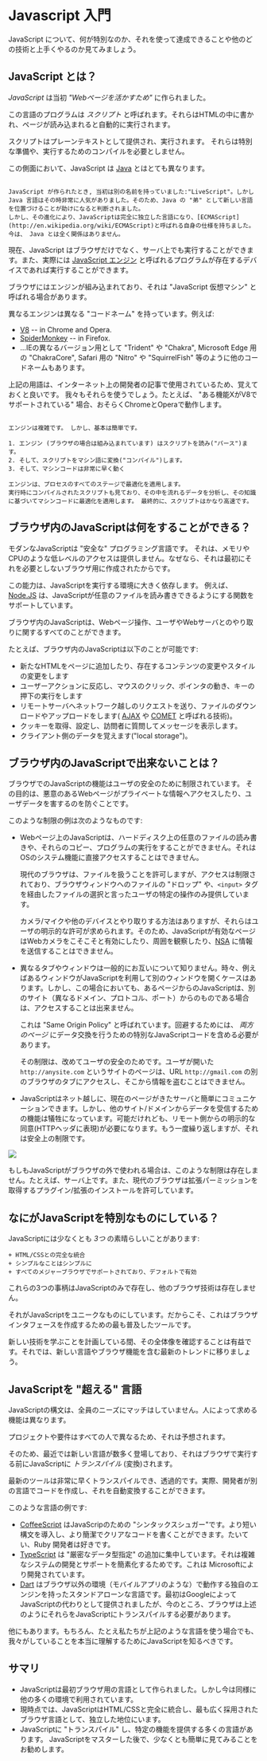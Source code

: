 # Javascript 入門

JavaScript について、何が特別なのか、それを使って達成できることや他のどの技術と上手くやるのか見てみましょう。

## JavaScript とは？

*JavaScript* は当初 *"Webページを活かすため"* に作られました。

この言語のプログラムは *スクリプト* と呼ばれます。それらはHTMLの中に書かれ、ページが読み込まれると自動的に実行されます。

スクリプトはプレーンテキストとして提供され、実行されます。 それらは特別な準備や、実行するためのコンパイルを必要としません。

この側面において、JavaScript は [Java](http://en.wikipedia.org/wiki/Java) とはとても異なります。

```smart header="なぜ <u>Java</u>Script?"

JavaScript が作られたとき, 当初は別の名前を持っていました:"LiveScript"。しかし Java 言語はその時非常に人気がありました。そのため、Java の "弟" として新しい言語を位置づけることが助けになると判断されました。
しかし、その進化により、JavaScriptは完全に独立した言語になり、[ECMAScript](http://en.wikipedia.org/wiki/ECMAScript)と呼ばれる自身の仕様を持ちました。今は、 Java とは全く関係はありません。
```

現在、JavaScript はブラウザだけでなく、サーバ上でも実行することができます。また、実際には [JavaScript エンジン](https://en.wikipedia.org/wiki/JavaScript_engine) と呼ばれるプログラムが存在するデバイスであれば実行することができます。

ブラウザにはエンジンが組み込まれており、それは "JavaScript 仮想マシン" と呼ばれる場合があります。

異なるエンジンは異なる "コードネーム" を持っています。例えば:

- [V8](https://en.wikipedia.org/wiki/V8_(JavaScript_engine)) -- in Chrome and Opera.
- [SpiderMonkey](https://en.wikipedia.org/wiki/SpiderMonkey) -- in Firefox.
- ...IEの異なるバージョン用として "Trident" や "Chakra", Microsoft Edge 用の "ChakraCore", Safari 用の "Nitro" や "SquirrelFish" 等のように他のコードネームもあります。

上記の用語は、インターネット上の開発者の記事で使用されているため、覚えておくと良いです。 我々もそれらを使うでしょう。たとえば、 "ある機能XがV8でサポートされている" 場合、おそらくChromeとOperaで動作します。

```smart header="エンジンはどのように動く?"

エンジンは複雑です。 しかし、基本は簡単です。

1. エンジン (ブラウザの場合は組み込まれています) はスクリプトを読み("パース")ます。
2. そして、スクリプトをマシン語に変換("コンパイル")します。
3. そして、マシンコードは非常に早く動く

エンジンは、プロセスのすべてのステージで最適化を適用します。
実行時にコンパイルされたスクリプトも見ており、その中を流れるデータを分析し、その知識に基づいてマシンコードに最適化を適用します。 最終的に、スクリプトはかなり高速です。
```

## ブラウザ内のJavaScriptは何をすることができる？

モダンなJavaScriptは "安全な" プログラミング言語です。
それは、メモリやCPUのような低レベルのアクセスは提供しません。なぜなら、それは最初にそれを必要としないブラウザ用に作成されたからです。

この能力は、JavaScriptを実行する環境に大きく依存します。 例えば、[Node.JS](https://wikipedia.org/wiki/Node.js) は、JavaScriptが任意のファイルを読み書きできるようにする関数をサポートしています。

ブラウザ内のJavaScriptは、Webページ操作、ユーザやWebサーバとのやり取りに関するすべてのことができます。

たとえば、ブラウザ内のJavaScriptは以下のことが可能です:

- 新たなHTMLをページに追加したり、存在するコンテンツの変更やスタイルの変更をします
- ユーザーアクションに反応し、マウスのクリック、ポインタの動き、キーの押下の実行をします
- リモートサーバへネットワーク越しのリクエストを送り、ファイルのダウンロードやアップロードをします( [AJAX](https://en.wikipedia.org/wiki/Ajax_(programming)) や [COMET](https://en.wikipedia.org/wiki/Comet_(programming)) と呼ばれる技術)。
- クッキーを取得、設定し、訪問者に質問してメッセージを表示します。
- クライアント側のデータを覚えます("local storage")。


## ブラウザ内のJavaScriptで出来ないことは？ 

ブラウザでのJavaScriptの機能はユーザの安全のために制限されています。
その目的は、悪意のあるWebページがプライベートな情報へアクセスしたり、ユーザデータを害するのを防ぐことです。

このような制限の例は次のようなものです:

- Webページ上のJavaScriptは、ハードディスク上の任意のファイルの読み書きや、それらのコピー、プログラムの実行をすることができません。それはOSのシステム機能に直接アクセスすることはできません。

    現代のブラウザは、ファイルを扱うことを許可しますが、アクセスは制限されており、ブラウザウィンドウへのファイルの "ドロップ" や、`<input>` タグを経由したファイルの選択と言ったユーザの特定の操作のみ提供しています。

    カメラ/マイクや他のデバイスとやり取りする方法はありますが、それらはユーザの明示的な許可が求められます。そのため、JavaScriptが有効なページはWebカメラをこそこそと有効にしたり、周囲を観察したり、[NSA](https://en.wikipedia.org/wiki/National_Security_Agency) に情報を送信することはできません。
- 異なるタブやウィンドウは一般的にお互いについて知りません。時々、例えばあるウィンドウがJavaScriptを利用して別のウィンドウを開くケースはあります。しかし、この場合においても、あるページからのJavaScriptは、別のサイト（異なるドメイン、プロトコル、ポート）からのものである場合は、アクセスすることは出来ません。

    これは "Same Origin Policy" と呼ばれています。回避するためには、 *両方のページ* にデータ交換を行うための特別なJavaScriptコードを含める必要があります。

    その制限は、改めてユーザの安全のためです。ユーザが開いた `http://anysite.com` というサイトのページは、URL `http://gmail.com` の別のブラウザのタブにアクセスし、そこから情報を盗むことはできません。
- JavaScriptはネット越しに、現在のページがきたサーバと簡単にコミュニケーションできます。しかし、他のサイト/ドメインからデータを受信するための機能は犠牲になっています。可能だけれども、リモート側からの明示的な同意(HTTPヘッダに表現)が必要になります。もう一度繰り返しますが、それは安全上の制限です。

![](limitations.png)

もしもJavaScriptがブラウザの外で使われる場合は、このような制限は存在しません。たとえば、サーバ上です。また、現代のブラウザは拡張パーミッションを取得するプラグイン/拡張のインストールを許可しています。

## なにがJavaScriptを特別なものにしている？ 

JavaScriptには少なくとも *3つ* の素晴らしいことがあります:

```比較
+ HTML/CSSとの完全な統合
+ シンプルなことはシンプルに
+ すべてのメジャーブラウザでサポートされており、デフォルトで有効
```

これらの3つの事柄はJavaScriptのみで存在し、他のブラウザ技術は存在しません。

それがJavaScriptをユニークなものにしています。だからこそ、これはブラウザインタフェースを作成するための最も普及したツールです。

新しい技術を学ぶことを計画している間、その全体像を確認することは有益です。それでは、新しい言語やブラウザ機能を含む最新のトレンドに移りましょう。


## JavaScriptを "超える" 言語 

JavaScriptの構文は、全員のニーズにマッチはしていません。人によって求める機能は異なります。

プロジェクトや要件はすべての人で異なるため、それは予想されます。

そのため、最近では新しい言語が数多く登場しており、それはブラウザで実行する前にJavaScriptに *トランスパイル* (変換)されます。


最新のツールは非常に早くトランスパイルでき、透過的です。実際、開発者が別の言語でコードを作成し、それを自動変換することができます。

このような言語の例です:

- [CoffeeScript](http://coffeescript.org/) はJavaScripのための "シンタックスシュガー"です。より短い構文を導入し、より簡潔でクリアなコードを書くことができます。たいてい、Ruby 開発者は好きです。
- [TypeScript](http://www.typescriptlang.org/) は "厳密なデータ型指定" の追加に集中しています。それは複雑なシステムの開発とサポートを簡素化するためです。これは Microsoftにより開発されています。
- [Dart](https://www.dartlang.org/) はブラウザ以外の環境（モバイルアプリのような）で動作する独自のエンジンを持ったスタンドアローンな言語です。最初はGoogleによってJavaScriptの代わりとして提供されましたが、今のところ、ブラウザは上述のようにそれらをJavaScriptにトランスパイルする必要があります。

他にもあります。もちろん、たとえ私たちが上記のような言語を使う場合でも、我々がしていることを本当に理解するためにJavaScriptを知るべきです。

## サマリ 

- JavaScriptは最初ブラウザ用の言語として作られました。しかし今は同様に他の多くの環境で利用されています。
- 現時点では、JavaScriptはHTML/CSSと完全に統合し、最も広く採用されたブラウザ言語として、独立した地位にいます。
- JavaScriptに "トランスパイル" し、特定の機能を提供する多くの言語があります。 JavaScriptをマスターした後で、少なくとも簡単に見てみることをお勧めします。
